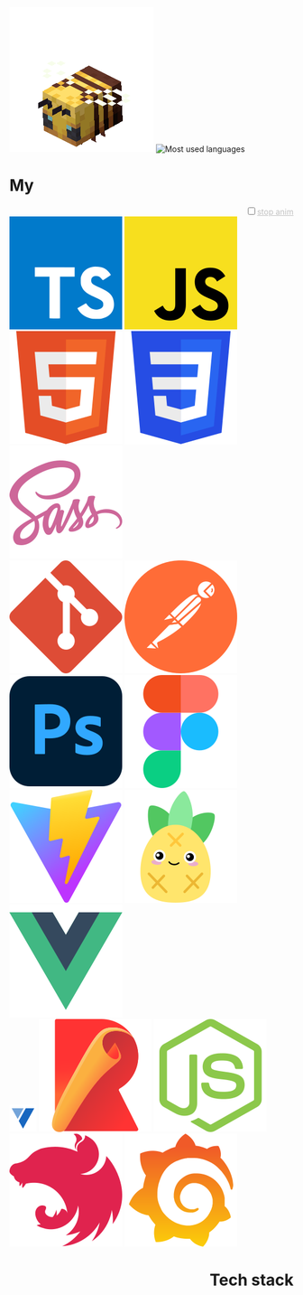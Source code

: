 <div class="header">
 <img alt="Flying bee" src="./assets/bee.gif"/>
 <img alt="Most used languages" src="https://github-readme-stats.vercel.app/api/top-langs/?username=markgrushevski&layout=donut&langs_count=6&theme=transparent&hide_border=true"/>
</div>

<h1>My</h1>
<label style="display: block; text-align: end; color: #60606060; text-decoration-line: underline; cursor: pointer;"><input type="checkbox" style="cursor: pointer;"/>stop anim</label>

<div class="body">
 <div class="body__row" style="z-index: 4">
  <img alt="Typescript" src="./assets/ts.svg" title="Typescript"/>
  <img alt="Javascript" src="./assets/js.svg" title="Javascript"/>
  <img alt="HTML" src="./assets/html5.svg" title="HTML"/>
  <img alt="CSS" src="./assets/css3.svg" title="CSS"/>
  <img alt="Scss" src="./assets/sass.svg" title="Scss"/>
 </div>

 <div class="body__row" style="z-index: 3">
  <img alt="Git" src="./assets/git.svg" title="Git" />
  <img alt="Postman" src="./assets/postman.svg" title="Postman" />
  <img alt="Photoshop" src="./assets/ps.svg" title="Photoshop" />
  <img alt="Figma" src="./assets/figma.svg" title="Figma" />
  <img alt="Vite" src="./assets/vitejs.svg" title="Vite" />
  <img alt="Pinia" src="./assets/pinia.svg" title="Pinia" />
  <img alt="Vue" src="./assets/vuejs.svg" title="Vue"/>
 </div>

 <div class="body__row" style="z-index: 2">
  <!--<img alt="Jest" src="./assets/jest.svg" title="Jest" />-->
  <!--<img alt="Storybook" src="./assets/storybook.svg" title="Storybook" />-->
  <img alt="Vuetify" src="./assets/vuetify.svg" title="Vuetify" />
  <img alt="Rollup" src="./assets/rollup.svg" title="Rollup" />
  <img alt="NodeJS" src="./assets/nodejs.svg" title="NodeJS" />
  <img alt="NestJS" src="./assets/nestjs.svg" title="NestJS" />
  <img alt="Grafana" src="./assets/grafana.svg" title="Grafana" />
 </div>
</div>

<h1 style="text-align: end">Tech stack</h1>
